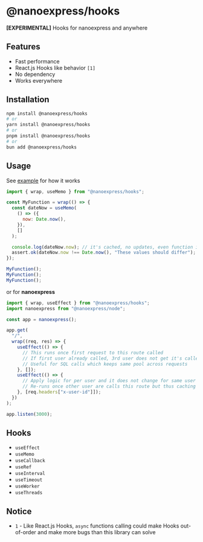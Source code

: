 # @nanoexpress/hooks

**\[EXPERIMENTAL\]** Hooks for nanoexpress and anywhere

## Features

- Fast performance
- React.js Hooks like behavior `[1]`
- No dependency
- Works everywhere

## Installation

```bash
npm install @nanoexpress/hooks
# or
yarn install @nanoexpress/hooks
# or
pnpm install @nanoexpress/hooks
# or
bun add @nanoexpress/hooks
```

## Usage

See [example](./example/test.js) for how it works

```js
import { wrap, useMemo } from "@nanoexpress/hooks";

const MyFunction = wrap(() => {
  const dateNow = useMemo(
    () => ({
      now: Date.now(),
    }),
    []
  );

  console.log(dateNow.now); // it's cached, no updates, even function is re-calling
  assert.ok(dateNow.now !== Date.now(), "These values should differ");
});

MyFunction();
MyFunction();
MyFunction();
```

or for **nanoexpress**

```js
import { wrap, useEffect } from "@nanoexpress/hooks";
import nanoexpress from "@nanoexpress/node";

const app = nanoexpress();

app.get(
  "/",
  wrap((req, res) => {
    useEffect(() => {
      // This runs once first request to this route called
      // If first user already called, 3rd user does not get it's called
      // Useful for SQL calls which keeps same pool across requests
    }, []);
    useEffect(() => {
      // Apply logic for per user and it does not change for same user
      // Re-runs once other user are calls this route but thus caching
    }, [req.headers["x-user-id"]]);
  })
);

app.listen(3000);
```

## Hooks

- `useEffect`
- `useMemo`
- `useCallback`
- `useRef`
- `useInterval`
- `useTimeout`
- `useWorker`
- `useThreads`

## Notice

- `1` - Like React.js Hooks, `async` functions calling could make Hooks out-of-order and make more bugs than this library can solve
